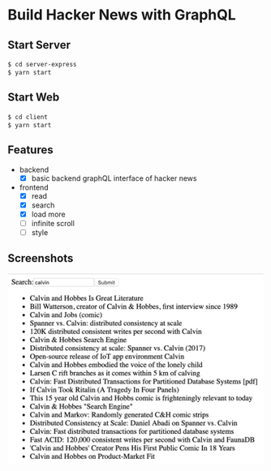 Build Hacker News with GraphQL
===

Start Server
---
```
$ cd server-express
$ yarn start
```

Start Web
---
```
$ cd client
$ yarn start
```

Features
---
- backend
    - [x] basic backend graphQL interface of hacker news
- frontend
    - [x] read
    - [x] search
    - [x] load more
    - [ ] infinite scroll
    - [ ] style

Screenshots
---
![](./demo.png)